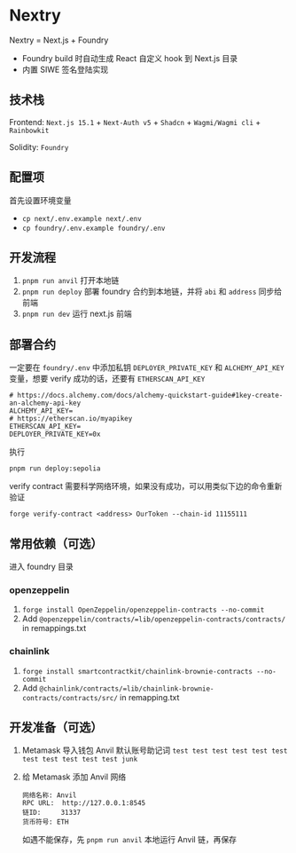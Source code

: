# Nextry

Nextry = Next.js + Foundry

- Foundry build 时自动生成 React 自定义 hook 到 Next.js 目录
- 内置 SIWE 签名登陆实现

## 技术栈

Frontend: `Next.js 15.1` + `Next-Auth v5` + `Shadcn` + `Wagmi/Wagmi cli` + `Rainbowkit`

Solidity: `Foundry`

## 配置项

首先设置环境变量

- `cp next/.env.example next/.env`
- `cp foundry/.env.example foundry/.env`

## 开发流程

1. `pnpm run anvil` 打开本地链
2. `pnpm run deploy` 部署 foundry 合约到本地链，并将 `abi` 和 `address` 同步给前端
3. `pnpm run dev` 运行 next.js 前端

## 部署合约

一定要在 `foundry/.env` 中添加私钥 `DEPLOYER_PRIVATE_KEY` 和 `ALCHEMY_API_KEY` 变量，想要 verify 成功的话，还要有 `ETHERSCAN_API_KEY`

```
# https://docs.alchemy.com/docs/alchemy-quickstart-guide#1key-create-an-alchemy-api-key
ALCHEMY_API_KEY=
# https://etherscan.io/myapikey
ETHERSCAN_API_KEY=
DEPLOYER_PRIVATE_KEY=0x
```
执行

`pnpm run deploy:sepolia`

verify contract 需要科学网络环境，如果没有成功，可以用类似下边的命令重新验证

`forge verify-contract <address> OurToken --chain-id 11155111`

## 常用依赖（可选）

进入 foundry 目录

### openzeppelin

1. `forge install OpenZeppelin/openzeppelin-contracts --no-commit`
2. Add `@openzeppelin/contracts/=lib/openzeppelin-contracts/contracts/` in remappings.txt


### chainlink

1. `forge install smartcontractkit/chainlink-brownie-contracts --no-commit`
2. Add `@chainlink/contracts/=lib/chainlink-brownie-contracts/contracts/src/` in remapping.txt


## 开发准备（可选）

1. Metamask 导入钱包 Anvil 默认账号助记词 `test test test test test test test test test test test junk`

2. 给 Metamask 添加 Anvil 网络

   ```
   网络名称: Anvil
   RPC URL:  http://127.0.0.1:8545
   链ID:     31337
   货币符号: ETH
   ```

   如遇不能保存，先 `pnpm run anvil` 本地运行 Anvil 链，再保存

